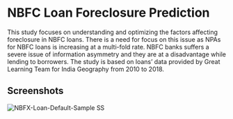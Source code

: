 
# NBFC Loan Foreclosure Prediction

This study focuses on understanding and optimizing the factors affecting foreclosure in NBFC loans. There is a need for focus on this issue as NPAs for NBFC loans is increasing at a multi-fold rate. NBFC banks suffers a severe issue of information asymmetry and they are at a disadvantage while lending to borrowers. The study is based on loans’ data provided by Great Learning Team for India Geography from 2010 to 2018. 

## Screenshots

![NBFX-Loan-Default-Sample SS](https://user-images.githubusercontent.com/103100967/169645962-74dfd07c-d4fd-4a6b-8646-74e95dfa89d4.JPG)


